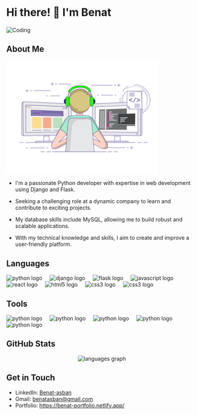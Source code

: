 # Hi there! 👋 I'm Benat

<img align="center" alt="Coding" width="400" src="https://i0.wp.com/www.sciencenews.org/wp-content/uploads/2023/04/040823_chatgpt_feat.gif?fit=1024%2C576&amp;ssl=1">

## About Me

<img align="center" alt="Coding" width="400" src="https://raw.githubusercontent.com/devSouvik/devSouvik/master/gif3.gif">

- I'm a passionate Python developer with expertise in web development using Django and Flask.

- Seeking a challenging role at a dynamic company to learn and contribute to exciting projects. 

- My database skills include MySQL, allowing me to build robust and scalable applications.
  
- With my technical knowledge and skills, I aim to create and improve a user-friendly platform.

## Languages
<div align="left">
  <img src="https://cdn.jsdelivr.net/gh/devicons/devicon/icons/python/python-original.svg" height="30" alt="python logo"  />
  <img width="12" />
  <img src="https://upload.wikimedia.org/wikipedia/commons/thumb/7/75/Django_logo.svg/2560px-Django_logo.svg.png" height="30" alt="django logo"  />
  <img width="12" />
  <img src="https://cdn.worldvectorlogo.com/logos/flask.svg" height="30" alt="flask logo"  />
  <img width="12" />
  <img src="https://cdn.jsdelivr.net/gh/devicons/devicon/icons/javascript/javascript-original.svg" height="30" alt="javascript logo"  />
  <img width="12" />
  <img src="https://cdn.jsdelivr.net/gh/devicons/devicon/icons/react/react-original.svg" height="30" alt="react logo"  />
  <img width="12" />
  <img src="https://cdn.jsdelivr.net/gh/devicons/devicon/icons/html5/html5-original.svg" height="30" alt="html5 logo"  />
  <img width="12" />
  <img src="https://cdn.jsdelivr.net/gh/devicons/devicon/icons/css3/css3-original.svg" height="30" alt="css3 logo"  />
  <img width="12" />
  <img src="https://cdn.iconscout.com/icon/free/png-256/free-mysql-21-1174941.png?f=webp" height="50" alt="css3 logo"  />
  <img width="12" />
</div>

## Tools
<div align="left">
  <img src="https://uxwing.com/wp-content/themes/uxwing/download/brands-and-social-media/visual-studio-code-icon.png" height="30" alt="python logo"  />
  <img width="12" />
  <img src="https://uxwing.com/wp-content/themes/uxwing/download/brands-and-social-media/postman-icon.png" height="30" alt="python logo"  />
  <img width="12" />
  <img src="https://upload.wikimedia.org/wikipedia/commons/thumb/9/91/Octicons-mark-github.svg/640px-Octicons-mark-github.svg.png" height="30" alt="python logo"  />
  <img width="12" />
  <img src="https://upload.wikimedia.org/wikipedia/commons/thumb/b/b8/Netlify_logo.svg/1280px-Netlify_logo.svg.png" height="30" alt="python logo"  />
  <img width="12" />
  <img src="https://upload.wikimedia.org/wikipedia/commons/thumb/3/3f/Git_icon.svg/2048px-Git_icon.svg.png" height="30" alt="python logo"  />
  <img width="12" />
</div>

## GitHub Stats
<div align="center">
  <img src="https://github-readme-stats.vercel.app/api/top-langs?username=maurodesouza&locale=en&hide_title=false&layout=compact&card_width=320&langs_count=5&theme=dracula&hide_border=false" height="150" alt="languages graph"  />
</div>

## Get in Touch
- LinkedIn: [Benat-asban](https://www.linkedin.com/in/benat-asban-1177b6303)
- Gmail: benatasban@gmail.com
- Portfolio: https://benat-portfolio.netlify.app/
